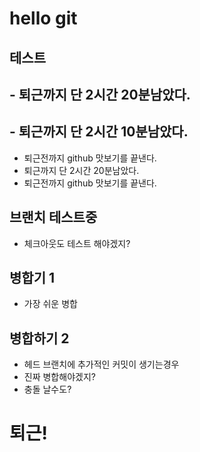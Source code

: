 # hello git 

## 테스트

## - 퇴근까지 단 2시간 20분남았다.
## - 퇴근까지 단 2시간 10분남았다.
- 퇴근전까지 github 맛보기를 끝낸다.
- 퇴근까지 단 2시간 20분남았다.
- 퇴근전까지 github 맛보기를 끝낸다.

## 브랜치 테스트중

- 체크아웃도 테스트 해야겠지?


## 병합기 1
- 가장 쉬운 병합

## 병합하기 2
- 헤드 브랜치에 추가적인 커밋이 생기는경우
- 진짜 병합해야겠지?
- 충돌 날수도?

# 퇴근!
